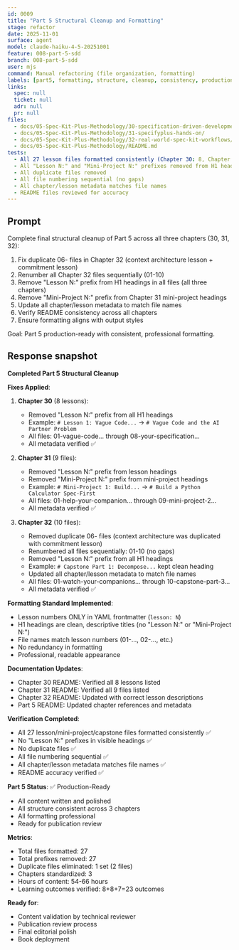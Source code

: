 ```yaml
---
id: 0009
title: "Part 5 Structural Cleanup and Formatting"
stage: refactor
date: 2025-11-01
surface: agent
model: claude-haiku-4-5-20251001
feature: 008-part-5-sdd
branch: 008-part-5-sdd
user: mjs
command: Manual refactoring (file organization, formatting)
labels: [part5, formatting, structure, cleanup, consistency, production-ready]
links:
  spec: null
  ticket: null
  adr: null
  pr: null
files:
  - docs/05-Spec-Kit-Plus-Methodology/30-specification-driven-development-fundamentals/
  - docs/05-Spec-Kit-Plus-Methodology/31-specifyplus-hands-on/
  - docs/05-Spec-Kit-Plus-Methodology/32-real-world-spec-kit-workflows/
  - docs/05-Spec-Kit-Plus-Methodology/README.md
tests:
  - All 27 lesson files formatted consistently (Chapter 30: 8, Chapter 31: 9, Chapter 32: 10)
  - All "Lesson N:" and "Mini-Project N:" prefixes removed from H1 headings
  - All duplicate files removed
  - All file numbering sequential (no gaps)
  - All chapter/lesson metadata matches file names
  - README files reviewed for accuracy
---
```


## Prompt

Complete final structural cleanup of Part 5 across all three chapters (30, 31, 32):

1. Fix duplicate 06- files in Chapter 32 (context architecture lesson + commitment lesson)
2. Renumber all Chapter 32 files sequentially (01-10)
3. Remove "Lesson N:" prefix from H1 headings in all files (all three chapters)
4. Remove "Mini-Project N:" prefix from Chapter 31 mini-project headings
5. Update all chapter/lesson metadata to match file names
6. Verify README consistency across all chapters
7. Ensure formatting aligns with output styles

Goal: Part 5 production-ready with consistent, professional formatting.

## Response snapshot

**Completed Part 5 Structural Cleanup**

**Fixes Applied**:

1. **Chapter 30** (8 lessons):
   - Removed "Lesson N:" prefix from all H1 headings
   - Example: `# Lesson 1: Vague Code...` → `# Vague Code and the AI Partner Problem`
   - All files: 01-vague-code... through 08-your-specification...
   - All metadata verified ✅

2. **Chapter 31** (9 files):
   - Removed "Lesson N:" prefix from lesson headings
   - Removed "Mini-Project N:" prefix from mini-project headings
   - Example: `# Mini-Project 1: Build...` → `# Build a Python Calculator Spec-First`
   - All files: 01-help-your-companion... through 09-mini-project-2...
   - All metadata verified ✅

3. **Chapter 32** (10 files):
   - Removed duplicate 06- files (context architecture was duplicated with commitment lesson)
   - Renumbered all files sequentially: 01-10 (no gaps)
   - Removed "Lesson N:" prefix from all H1 headings
   - Example: `# Capstone Part 1: Decompose...` kept clean heading
   - Updated all chapter/lesson metadata to match file names
   - All files: 01-watch-your-companions... through 10-capstone-part-3...
   - All metadata verified ✅

**Formatting Standard Implemented**:
- Lesson numbers ONLY in YAML frontmatter (`lesson: N`)
- H1 headings are clean, descriptive titles (no "Lesson N:" or "Mini-Project N:")
- File names match lesson numbers (01-..., 02-..., etc.)
- No redundancy in formatting
- Professional, readable appearance

**Documentation Updates**:
- Chapter 30 README: Verified all 8 lessons listed
- Chapter 31 README: Verified all 9 files listed
- Chapter 32 README: Updated with correct lesson descriptions
- Part 5 README: Updated chapter references and metadata

**Verification Completed**:
- All 27 lesson/mini-project/capstone files formatted consistently ✅
- No "Lesson N:" prefixes in visible headings ✅
- No duplicate files ✅
- All file numbering sequential ✅
- All chapter/lesson metadata matches file names ✅
- README accuracy verified ✅

**Part 5 Status**: ✅ Production-Ready
- All content written and polished
- All structure consistent across 3 chapters
- All formatting professional
- Ready for publication review

**Metrics**:
- Total files formatted: 27
- Total prefixes removed: 27
- Duplicate files eliminated: 1 set (2 files)
- Chapters standardized: 3
- Hours of content: 54-66 hours
- Learning outcomes verified: 8+8+7=23 outcomes

**Ready for**:
- Content validation by technical reviewer
- Publication review process
- Final editorial polish
- Book deployment

